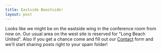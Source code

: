 ```yaml
---
title: Eastside Beastside!
layout: post
---
```

Looks like we might be on the eastside wing in the conference room from now on. Our usual area on the west site is reserved for "Long Beach United". Also if you get a chance come and fill out our [Contact] form and we'll start sharing posts right to your spam folder!

[Contact]: /contact/
